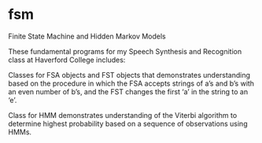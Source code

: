 # fsm
Finite State Machine and Hidden Markov Models

These fundamental programs for my Speech Synthesis and Recognition class at Haverford College includes: 

Classes for FSA objects and FST objects that demonstrates understanding based on the procedure in which the FSA accepts
strings of a’s and b’s with an even number of b’s, and the FST changes the first ‘a’ in the string to an ‘e’.

Class for HMM demonstrates understanding of the Viterbi algorithm to determine highest probability based on a sequence of 
observations using HMMs. 

